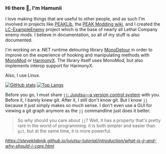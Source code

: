 ### Hi there 👋, I'm Hamunii

I love making things that are useful to other people, and as such I'm involved in projects like [PEAKLib](https://github.com/PEAKModding/PEAKLib), the [PEAK Modding wiki](https://peakmodding.github.io/), and I created the [LC-ExampleEnemy](https://github.com/Hamunii/LC-ExampleEnemy?tab=readme-ov-file) project which is the base of nearly all Lethal Company enemy mods. I believe in documentation, so all of my stuff is also documented.

I'm working on a .NET runtime detouring library [MonoDetour](https://github.com/MonoDetour/MonoDetour) in order to improve on the experience of hooking and manipulating methods with [MonoMod](https://github.com/MonoMod/MonoMod) or [HarmonyX](https://github.com/BepInEx/HarmonyX). The library itself uses MonoMod, but also implements interop support for HarmonyX.

Also, I use Linux.

[![GitHub stats](https://github-readme-stats.vercel.app/api?username=Hamunii&show_icons=true&theme=dracula&hide=issues)](https://github.com/anuraghazra/github-readme-stats)
[![Top Langs](https://github-readme-stats.vercel.app/api/top-langs/?username=Hamunii&theme=dracula&layout=compact)](https://github.com/anuraghazra/github-readme-stats)

Before you go, I must share [`jj`: Jujutsu—a version control system](https://github.com/jj-vcs/jj) with you. Before it, I barely knew git. After it, I still don't know git. But I know `jj` because it just simply makes *so much* sense. I don't even use a GUI for viewing a git graph anymore as the `jj` commandline just does it better.

> So why should you care about `jj`? Well, it has a property that's pretty rare in the world of programming: it is both simpler and easier than `git`, but at the same time, it is more powerful.

*<https://steveklabnik.github.io/jujutsu-tutorial/introduction/what-is-jj-and-why-should-i-care.html>*
